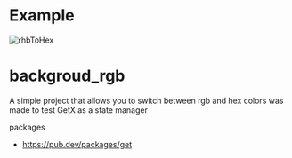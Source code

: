 # Example

![rhbToHex](https://github.com/LuizBrzdev/color_Switch/assets/80968939/b23debfe-55c5-4f48-abc8-118f034196c4)


# backgroud_rgb

A simple project that allows you to switch between rgb and hex colors
was made to test GetX as a state manager

packages

- https://pub.dev/packages/get
